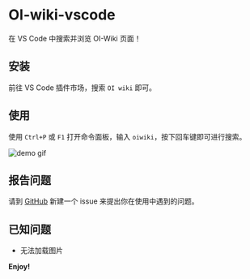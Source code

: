 # OI-wiki-vscode

在 VS Code 中搜索并浏览 OI-Wiki 页面！

## 安装

前往 VS Code 插件市场，搜索 `OI wiki` 即可。

## 使用

使用 `Ctrl+P` 或 `F1` 打开命令面板，输入 `oiwiki`，按下回车键即可进行搜索。

![demo gif](https://github.com/OI-wiki/OI-wiki-vscode/blob/master/asset/demo.gif)

## 报告问题

请到 [GitHub](https://github.com/OI-wiki/OI-wiki-vscode/issues) 新建一个 issue 来提出你在使用中遇到的问题。

## 已知问题

- 无法加载图片

**Enjoy!**
